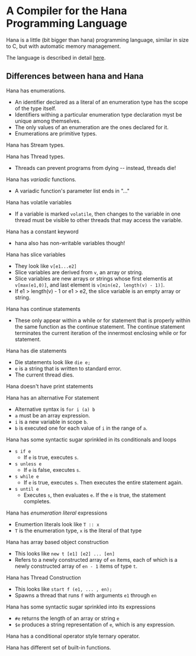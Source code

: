 
# A Compiler for the Hana Programming Language

Hana is a little (bit bigger than hana) programming language, similar in size to C, but with automatic memory management.

The language is described in detail [here](http://cs.lmu.edu/~ray/notes/hana/).

## Differences between hana and Hana

Hana has enumerations. 
  * An identifier declared as a literal of an enumeration type has the scope of the type itself. 
  * Identifiers withing a particular enumeration type declaration myst be unique among themselves.
  * The only values of an enumeration are the ones declared for it.
  * Enumerations are primitive types.

Hana has Stream types.

Hana has Thread types.
  * Threads can  prevent programs from dying -- instead, threads die!

Hana has *variadic* functions.
  * A variadic function's parameter list ends in "..."

Hana has volatile variables
  * If a variable is marked `volatile`, then changes to the variable in one thread must be visible to other threads that may access the variable. 

Hana has a constant keyword
  * hana also has non-writable variables though!

Hana has slice variables
  * They look like `v[e1...e2]`
  * Slice variables are derived from `v`, an array or string.
  * Slice variables are new arrays or strings whose first elementis at `v[max(e1,0)]`, and last element is `v[min(e2, length(v) - 1)]`.
  * If e1 > length(v) - 1 or e1 > e2, the slice variable is an empty array or string.

Hana has continue statements
  * These only appear within a while or for statement that is properly within the same function as the continue statement. The continue statement terminates the current iteration of the innermost enclosing while or for statement. 

Hana has die statements
  * Die statements look like `die e;`
  * `e` is a string that is written to standard error.
  * The current thread dies.

 Hana doesn't have print statements

 Hana has an alternative For statement
   * Alternative syntax is `for i (a) b`
   * `a` must be an array expression.
   * `i` is a new variable in scope `b`. 
   * `b` is executed one for each value of `i` in the range of `a`.

Hana has some syntactic sugar sprinkled in its conditionals and loops
  * `s if e`
    * If `e` is true, executes `s`.
  * `s unless e`
    * If `e` is false, executes `s`.
  * `s while e`
    * If `e` is true, executes `s`. Then executes the entire statement again.
  * `s until e`
  	* Executes `s`, then evaluates `e`. If the `e` is true, the statement completes.

Hana has *enumeration literal* expressions 
  * Enumertion literals look like `T :: x`
  * `T` is the enumeration type, `x` is the literal of that type

Hana has array based object construction
  * This looks like `new t [e1] [e2] ... [en]`
  * Refers to a newly constructed array of `en`  items, each of which is a newly constructed array of `en - 1` items of type `t`.

Hana has Thread Construction
  * This looks like `start f (e1, ... , en);`
  * Spawns a thread that runs `f` with arguments `e1` through `en` 

Hana has some syntactic sugar sprinkled into its expressions
  * `#e` returns the length of an array or string `e`
  *  `$e` produces a string representation of `e`, which is any expression.

Hana has a conditional operator style ternary operator.

Hana has different set of built-in functions.   